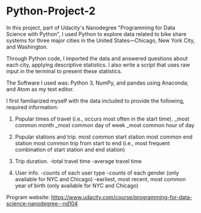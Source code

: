 # Python-Project-2
In this project, part of Udacity's Nanodegree "Programming for Data Science with Python", I used Python to explore data related to bike share systems for three major cities in the United States—Chicago, New York City, and Washington. 

Through Python code, I imported the data and answered questions about each city, applying descriptive statistics. I also write a script that uses raw input in the terminal to present these statistics.

The Software I used was: 
Python 3, NumPy, and pandas using Anaconda; and Atom as my text editor. 

I first familiarized myself with the data included to provide the following, required information:

1. Popular times of travel (i.e., occurs most often in the start time).
_most common month
_most common day of week
_most common hour of day

2. Popular stations and trip.
most common start station
most common end station
most common trip from start to end (i.e., most frequent combination of start station and end station)

3. Trip duration.
-total travel time
-average travel time

4. User info.
-counts of each user type
-counts of each gender (only available for NYC and Chicago)
-earliest, most recent, most common year of birth (only available for NYC and Chicago)

Program website: https://www.udacity.com/course/programming-for-data-science-nanodegree--nd104
